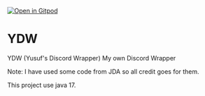 [![Open in Gitpod](https://gitpod.io/button/open-in-gitpod.svg)](https://gitpod.io/https://github.com/RealYusufIsmail/YDW)

# YDW
YDW (Yusuf's Discord Wrapper) My own Discord Wrapper


Note: I have used some code from JDA so all credit goes for them.


This project use java 17.
